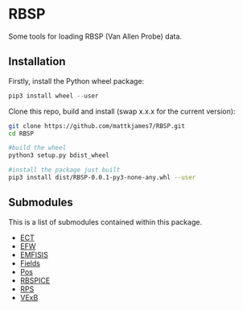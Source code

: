 # RBSP
Some tools for loading RBSP (Van Allen Probe) data. 

## Installation

Firstly, install the Python wheel package:
```python
pip3 install wheel --user
```


Clone this repo, build and install (swap x.x.x for the current version):
```bash
git clone https://github.com/mattkjames7/RBSP.git
cd RBSP

#build the wheel
python3 setup.py bdist_wheel

#install the package just built
pip3 install dist/RBSP-0.0.1-py3-none-any.whl --user
```

## Submodules

This is a list of submodules contained within this package.

- [ECT](doc/ECT.md)
- [EFW](doc/EFW.md)
- [EMFISIS](doc/EMFISIS.md)
- [Fields](doc/Fields.md)
- [Pos](doc/Pos.md)
- [RBSPICE](doc/RBSPICE.md)
- [RPS](doc/RPS.md)
- [VExB](doc/VExB.md)

